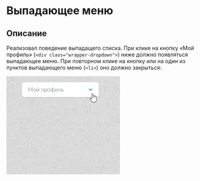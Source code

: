 # Выпадающее меню

## Описание

Реализовал поведение выпадащего списка. При клике на кнопку «Мой профиль» (`<div class="wrapper-dropdown">`) ниже должно появляться выпадающее меню. При повторном клике на кнопку или на один из пунктов выпадающего меню (`<li>`) оно должно закрыться:

![Пример выпадающего списка](dropdown-menu.gif)

